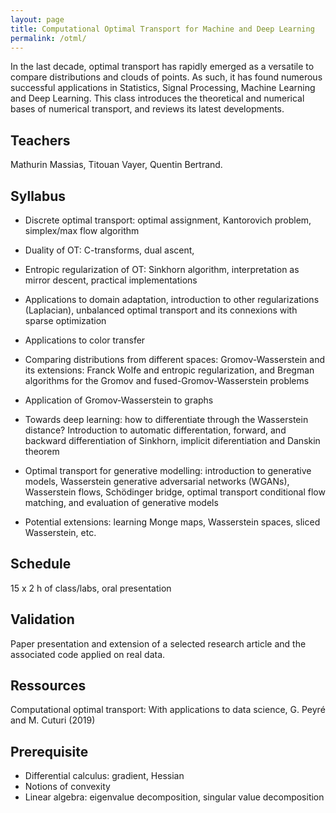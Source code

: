 ```yaml
---
layout: page
title: Computational Optimal Transport for Machine and Deep Learning
permalink: /otml/
---
```



In the last decade, optimal transport has rapidly emerged as a versatile to compare distributions and clouds of points. As such, it has found numerous successful applications in Statistics, Signal Processing, Machine Learning and Deep Learning.
This class introduces the theoretical and numerical bases of numerical transport, and reviews its latest developments.

## Teachers
Mathurin Massias, Titouan Vayer, Quentin Bertrand.

## Syllabus
- Discrete optimal transport: optimal assignment, Kantorovich problem, simplex/max flow algorithm
- Duality of OT: C-transforms, dual ascent,
- Entropic regularization of OT: Sinkhorn algorithm, interpretation as mirror descent, practical implementations
- Applications to domain adaptation, introduction to other regularizations (Laplacian), unbalanced optimal transport and its connexions with sparse optimization
- Applications to color transfer
- Comparing distributions from different spaces: Gromov-Wasserstein and its extensions: Franck Wolfe and entropic regularization, and Bregman algorithms for the Gromov and fused-Gromov-Wasserstein problems
- Application of Gromov-Wasserstein to graphs
- Towards deep learning: how to differentiate through the Wasserstein distance? Introduction to automatic differentation, forward, and backward differentiation of Sinkhorn, implicit diferentiation and Danskin theorem
- Optimal transport for generative modelling: introduction to generative models, Wasserstein generative adversarial networks (WGANs), Wasserstein flows, Schödinger bridge, optimal transport conditional flow matching, and evaluation of generative models

- Potential extensions: learning Monge maps, Wasserstein spaces, sliced Wasserstein, etc.
<!-- #- Brenier?
#!-- - Wasserstein spaces, Wasserstein barycenters
#- sliced Wasserstein
#- Statistical view of OT
#- Gromov, fused? -->

## Schedule
15 x 2 h of class/labs, oral presentation

## Validation
Paper presentation and extension of a selected research article and the associated code applied on real data.

## Ressources
Computational optimal transport: With applications to data science, G. Peyré and M. Cuturi (2019)


## Prerequisite
- Differential calculus: gradient, Hessian
- Notions of convexity
- Linear algebra: eigenvalue decomposition, singular value decomposition
